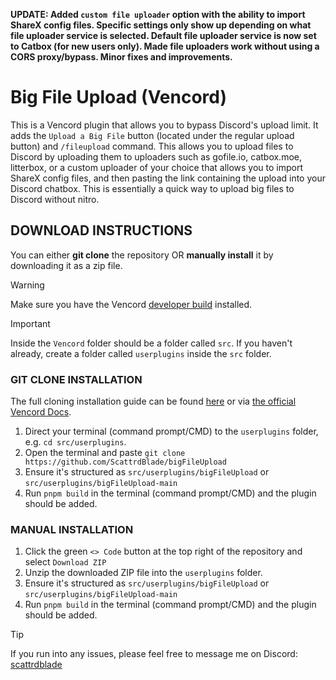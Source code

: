 **UPDATE: Added `custom file uploader` option with the ability to import ShareX config files. Specific settings only show up depending on what file uploader service is selected. Default file uploader service is now set to Catbox (for new users only). Made file uploaders work without using a CORS proxy/bypass. Minor fixes and improvements.**

# Big File Upload (Vencord)
This is a Vencord plugin that allows you to bypass Discord's upload limit. It adds the `Upload a Big File` button (located under the regular upload button) and `/fileupload` command. This allows you to upload files to Discord by uploading them to uploaders such as gofile.io, catbox.moe, litterbox, or a custom uploader of your choice that allows you to import ShareX config files, and then pasting the link containing the upload into your Discord chatbox. This is essentially a quick way to upload big files to Discord without nitro.

## DOWNLOAD INSTRUCTIONS
You can either __git clone__ the repository OR __manually install__ it by downloading it as a zip file.<br/>
> [!WARNING]
> Make sure you have the Vencord [developer build](https://docs.vencord.dev/installing/) installed.<br/>

> [!IMPORTANT]
> Inside the `Vencord` folder should be a folder called `src`. If you haven't already, create a folder called `userplugins` inside the `src` folder.

### GIT CLONE INSTALLATION
The full cloning installation guide can be found [here](https://discord.com/channels/1015060230222131221/1257038407503446176/1257038407503446176) or via [the official Vencord Docs](https://docs.vencord.dev/installing/custom-plugins/).
1. Direct your terminal (command prompt/CMD) to the `userplugins` folder, e.g. `cd src/userplugins`.
2. Open the terminal and paste `git clone https://github.com/ScattrdBlade/bigFileUpload`
3. Ensure it's structured as `src/userplugins/bigFileUpload` or `src/userplugins/bigFileUpload-main`
4. Run `pnpm build` in the terminal (command prompt/CMD) and the plugin should be added.

### MANUAL INSTALLATION
1. Click the green `<> Code` button at the top right of the repository and select `Download ZIP`
2. Unzip the downloaded ZIP file into the `userplugins` folder.
3. Ensure it's structured as `src/userplugins/bigFileUpload` or `src/userplugins/bigFileUpload-main`
5. Run `pnpm build` in the terminal (command prompt/CMD) and the plugin should be added.

> [!TIP]
> If you run into any issues, please feel free to message me on Discord: [scattrdblade](https://discord.com/users/678007540608532491)
